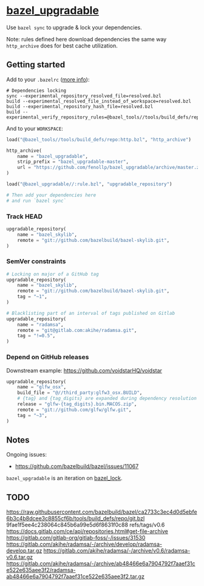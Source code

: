 # [bazel_upgradable](https://github.com/fenollp/bazel_upgradable)

Use `bazel sync` to upgrade & lock your dependencies.

Note: rules defined here download dependencies the same way `http_archive` does for best cache utilization.

## Getting started

Add to your `.bazelrc` ([more info](https://blog.bazel.build/2018/09/28/first-class-resolved-file.html)):
```shell
# Dependencies locking
sync --experimental_repository_resolved_file=resolved.bzl
build --experimental_resolved_file_instead_of_workspace=resolved.bzl
build --experimental_repository_hash_file=resolved.bzl
build --experimental_verify_repository_rules=@bazel_tools//tools/build_defs/repo:git.bzl%git_repository
```

And to your `WORKSPACE`:
```python
load("@bazel_tools//tools/build_defs/repo:http.bzl", "http_archive")

http_archive(
    name = "bazel_upgradable",
    strip_prefix = "bazel_upgradable-master",
    url = "https://github.com/fenollp/bazel_upgradable/archive/master.zip",
)

load("@bazel_upgradable//:rule.bzl", "upgradable_repository")

# Then add your dependencies here
# and run `bazel sync`
```

### Track HEAD
```python
upgradable_repository(
    name = "bazel_skylib",
    remote = "git://github.com/bazelbuild/bazel-skylib.git",
)
```

### SemVer constraints
```python
# Locking on major of a GitHub tag
upgradable_repository(
    name = "bazel_skylib",
    remote = "git://github.com/bazelbuild/bazel-skylib.git",
    tag = "~1",
)

# Blacklisting part of an interval of tags published on Gitlab
upgradable_repository(
    name = "radamsa",
    remote = "git@gitlab.com:akihe/radamsa.git",
    tag = "!=0.5",
)
```

### Depend on GitHub releases
Downstream example: https://github.com/voidstarHQ/voidstar
```python
upgradable_repository(
    name = "glfw_osx",
    build_file = "@//third_party:glfw3_osx.BUILD",
    # {tag} and {tag_digits} are expanded during dependency resolution
    release = "glfw-{tag_digits}.bin.MACOS.zip",
    remote = "git://github.com/glfw/glfw.git",
    tag = "~3",
)
```

## Notes

Ongoing issues:
* https://github.com/bazelbuild/bazel/issues/11067

`bazel_upgradable` is an iteration on [bazel_lock](https://github.com/fenollp/bazel_lock).



## TODO

https://raw.githubusercontent.com/bazelbuild/bazel/ca2733c3ec4d0d5ebfe6b3c4b8dcee3c8855cf6b/tools/build_defs/repo/git.bzl
9fae1f5ee4c238064c845b6a99e5d6f8631f0c88    refs/tags/v0.6
https://docs.gitlab.com/ce/api/repositories.html#get-file-archive
https://gitlab.com/gitlab-org/gitlab-foss/-/issues/31530
https://gitlab.com/akihe/radamsa/-/archive/develop/radamsa-develop.tar.gz
https://gitlab.com/akihe/radamsa/-/archive/v0.6/radamsa-v0.6.tar.gz
https://gitlab.com/akihe/radamsa/-/archive/ab48466e6a7904792f7aaef31ce522e635aee3f2/radamsa-ab48466e6a7904792f7aaef31ce522e635aee3f2.tar.gz
